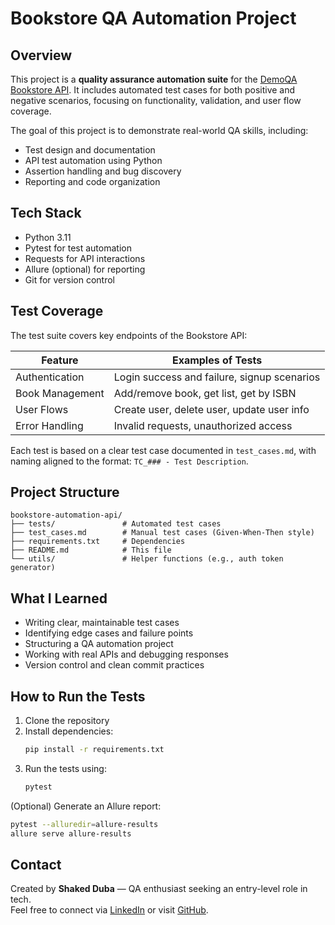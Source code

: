 # Bookstore QA Automation Project

## Overview

This project is a **quality assurance automation suite** for the [DemoQA Bookstore API](https://demoqa.com/swagger). It includes automated test cases for both positive and negative scenarios, focusing on functionality, validation, and user flow coverage.

The goal of this project is to demonstrate real-world QA skills, including:

- Test design and documentation  
- API test automation using Python  
- Assertion handling and bug discovery  
- Reporting and code organization  

## Tech Stack

- Python 3.11  
- Pytest for test automation  
- Requests for API interactions  
- Allure (optional) for reporting  
- Git for version control  

## Test Coverage

The test suite covers key endpoints of the Bookstore API:

| Feature           | Examples of Tests                              |
|-------------------|------------------------------------------------|
| Authentication    | Login success and failure, signup scenarios    |
| Book Management   | Add/remove book, get list, get by ISBN         |
| User Flows        | Create user, delete user, update user info     |
| Error Handling    | Invalid requests, unauthorized access          |

Each test is based on a clear test case documented in `test_cases.md`, with naming aligned to the format: `TC_### - Test Description`.

## Project Structure

```
bookstore-automation-api/
├── tests/               # Automated test cases
├── test_cases.md        # Manual test cases (Given-When-Then style)
├── requirements.txt     # Dependencies
├── README.md            # This file
└── utils/               # Helper functions (e.g., auth token generator)
```

## What I Learned

- Writing clear, maintainable test cases  
- Identifying edge cases and failure points  
- Structuring a QA automation project  
- Working with real APIs and debugging responses  
- Version control and clean commit practices  

## How to Run the Tests

1. Clone the repository  
2. Install dependencies:  
   ```bash
   pip install -r requirements.txt
   ```  
3. Run the tests using:  
   ```bash
   pytest
   ```

(Optional) Generate an Allure report:  
```bash
pytest --alluredir=allure-results  
allure serve allure-results
```

## Contact

Created by **Shaked Duba** — QA enthusiast seeking an entry-level role in tech.  
Feel free to connect via [LinkedIn](https://www.linkedin.com/in/YOUR-LINK) or visit [GitHub](https://github.com/YOUR-GITHUB).
